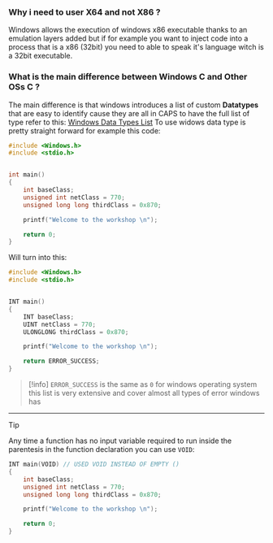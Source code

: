 ### Why i need to user X64 and not X86 ?
Windows allows the execution of windows x86 executable thanks to an emulation layers added but if for example you want to inject code into a process that is a x86 (32bit) you need to able to speak it's language witch is a 32bit executable.

### What is the main difference between Windows C and Other OSs C ?
The main difference is that windows introduces a list of custom **Datatypes** that are easy to identify cause they are all in CAPS to have the full list of type refer to this: [Windows Data Types List](https://learn.microsoft.com/en-us/windows/win32/winprog/windows-data-types) 
To use widows data type is pretty straight forward for example this code:
```c
#include <Windows.h>
#include <stdio.h>


int main()
{
    int baseClass;
    unsigned int netClass = 770;
    unsigned long long thirdClass = 0x870;

    printf("Welcome to the workshop \n");

    return 0;
}
```
Will turn into this:
```c
#include <Windows.h>
#include <stdio.h>


INT main()
{
    INT baseClass;
    UINT netClass = 770;
    ULONGLONG thirdClass = 0x870;

    printf("Welcome to the workshop \n");

    return ERROR_SUCCESS;
}


```



> [!info]
> `ERROR_SUCCESS` is the same as `0` for windows operating system this list is very extensive and cover almost all types of error windows has

---

> [!tip]
> Any time a function has no input variable required to run inside the parentesis in the function declaration you can use `VOID`:

```c
INT main(VOID) // USED VOID INSTEAD OF EMPTY ()
{
    int baseClass;
    unsigned int netClass = 770;
    unsigned long long thirdClass = 0x870;

    printf("Welcome to the workshop \n");

    return 0;
}
```
